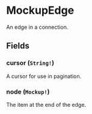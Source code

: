 # MockupEdge

An edge in a connection.

## Fields

### cursor (`String!`)
A cursor for use in pagination.

### node (`Mockup!`)
The item at the end of the edge.
